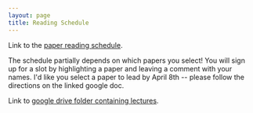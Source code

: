 ```yaml
---
layout: page
title: Reading Schedule
---
```


Link to the [paper reading schedule](https://docs.google.com/document/d/1exgUVCX843lj7EbDo_NZTwRekplsM9QiUk34bsITsTE/edit).  

The schedule partially depends on which papers you select!  You will sign up
for a slot by highlighting a paper and leaving a comment with your names.  I'd
like you select a paper to lead by April 8th -- please follow the directions on
the linked google doc.

Link to [google drive folder containing lectures](https://drive.google.com/drive/folders/11DT75MSbbRd3HNKoofjOFU6YiCw1SvHd?usp=sharing).


